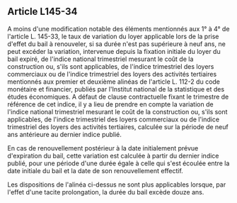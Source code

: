 Article L145-34
----
A moins d'une modification notable des éléments mentionnés aux 1° à 4° de
l'article L. 145-33, le taux de variation du loyer applicable lors de la prise
d'effet du bail à renouveler, si sa durée n'est pas supérieure à neuf ans, ne
peut excéder la variation, intervenue depuis la fixation initiale du loyer du
bail expiré, de l'indice national trimestriel mesurant le coût de la
construction ou, s'ils sont applicables, de l'indice trimestriel des loyers
commerciaux ou de l'indice trimestriel des loyers des activités tertiaires
mentionnés aux premier et deuxième alinéas de l'article L. 112-2 du code
monétaire et financier, publiés par l'Institut national de la statistique et des
études économiques. A défaut de clause contractuelle fixant le trimestre de
référence de cet indice, il y a lieu de prendre en compte la variation de
l'indice national trimestriel mesurant le coût de la construction ou, s'ils sont
applicables, de l'indice trimestriel des loyers commerciaux ou de l'indice
trimestriel des loyers des activités tertiaires, calculée sur la période de neuf
ans antérieure au dernier indice publié.

En cas de renouvellement postérieur à la date initialement prévue d'expiration
du bail, cette variation est calculée à partir du dernier indice publié, pour
une période d'une durée égale à celle qui s'est écoulée entre la date initiale
du bail et la date de son renouvellement effectif.

Les dispositions de l'alinéa ci-dessus ne sont plus applicables lorsque, par
l'effet d'une tacite prolongation, la durée du bail excède douze ans.
